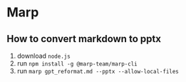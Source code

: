 # Marp

## How to convert markdown to pptx
1. download `node.js`
2. run `npm install -g @marp-team/marp-cli`
3. run `marp gpt_reformat.md --pptx --allow-local-files`